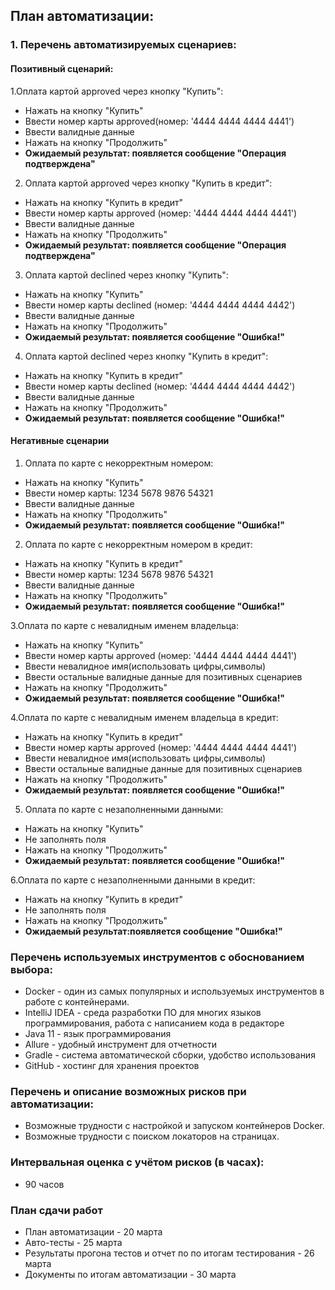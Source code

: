 ## План автоматизации:

### 1. Перечень автоматизируемых сценариев:
#### Позитивный сценарий:
1.Оплата картой approved через кнопку "Купить":
  * Нажать на кнопку "Купить"
  * Ввести номер карты approved(номер: '4444 4444 4444 4441')
  * Ввести валидные данные 
  * Нажать на кнопку "Продолжить"
  * **Ожидаемый результат: появляется сообщение "Операция подтверждена"**

2. Оплата картой approved через кнопку "Купить в кредит":
  * Нажать на кнопку "Купить в кредит"
  * Ввести номер карты  approved (номер: '4444 4444 4444 4441')
  * Ввести валидные данные 
  * Нажать на кнопку "Продолжить"
  * **Ожидаемый результат: появляется сообщение "Операция подтверждена"**

3. Оплата картой declined через кнопку "Купить":
  * Нажать на кнопку "Купить"
  * Ввести номер карты declined (номер: '4444 4444 4444 4442')
  * Ввести валидные данные 
  * Нажать на кнопку "Продолжить"
  * **Ожидаемый результат: появляется сообщение "Ошибка!"**

4. Оплата картой declined через кнопку "Купить в кредит":
  * Нажать на кнопку "Купить в кредит"
  * Ввести номер карты declined (номер: '4444 4444 4444 4442')
  * Ввести валидные данные 
  * Нажать на кнопку "Продолжить"
  * **Ожидаемый результат: появляется сообщение "Ошибка!"**


#### Негативные сценарии
1. Оплата по карте с некорректным номером:
  * Нажать на кнопку "Купить"
  * Ввести номер карты: 1234 5678 9876 54321 
  * Ввести валидные данные 
  * Нажать на кнопку "Продолжить"
  * **Ожидаемый результат: появляется сообщение "Ошибка!"**

2. Оплата по карте с некорректным номером в кредит:
  * Нажать на кнопку "Купить в кредит"
  * Ввести номер карты: 1234 5678 9876 54321 
  * Ввести валидные данные 
  * Нажать на кнопку "Продолжить"
  * **Ожидаемый результат: появляется сообщение "Ошибка!"**

3.Оплата по карте с невалидным именем владельца:
* Нажать на кнопку "Купить"
* Ввести номер карты  approved (номер: '4444 4444 4444 4441')
* Ввести невалидное имя(использовать цифры,символы)
* Ввести остальные валидные данные для позитивных сценариев 
* Нажать на кнопку "Продолжить"
* **Ожидаемый результат: появляется сообщение "Ошибка!"**

4.Оплата по карте с невалидным именем владельца в кредит:
* Нажать на кнопку "Купить в кредит"
* Ввести номер карты  approved (номер: '4444 4444 4444 4441')
* Ввести невалидное имя(использовать цифры,символы)
* Ввести остальные валидные данные для позитивных сценариев 
* Нажать на кнопку "Продолжить"
* **Ожидаемый результат: появляется сообщение "Ошибка!"**


5. Оплата по карте с незаполненными данными:
* Нажать на кнопку "Купить"
* Не заполнять поля 
* Нажать на кнопку "Продолжить"
* **Ожидаемый результат: появляется сообщение "Ошибка!"**

6.Оплата по карте с незаполненными данными в кредит:
* Нажать на кнопку "Купить в кредит"
* Не заполнять поля 
* Нажать на кнопку "Продолжить"
* **Ожидаемый результат:появляется сообщение "Ошибка!"**

### Перечень используемых инструментов с обоснованием выбора:
* Docker - один из самых популярных и используемых инструментов в работе с контейнерами. 
* IntelliJ IDEA - среда разработки ПО для многих языков программирования, работа с написанием кода в редакторе 
* Java 11 - язык программирования 
* Allure - удобный инструмент для отчетности 
* Gradle - система автоматической сборки, удобство использования 
* GitHub - хостинг для хранения проектов

### Перечень и описание возможных рисков при автоматизации:
* Возможные трудности с настройкой и запуском контейнеров Docker.
* Возможные трудности с поиском локаторов на страницах. 

### Интервальная оценка с учётом рисков (в часах):
* 90 часов 

### План сдачи работ
* План автоматизации - 20 марта
* Авто-тесты - 25 марта 
* Результаты прогона тестов и отчет по по итогам тестирования - 26 марта 
* Документы по итогам автоматизации - 30 марта
